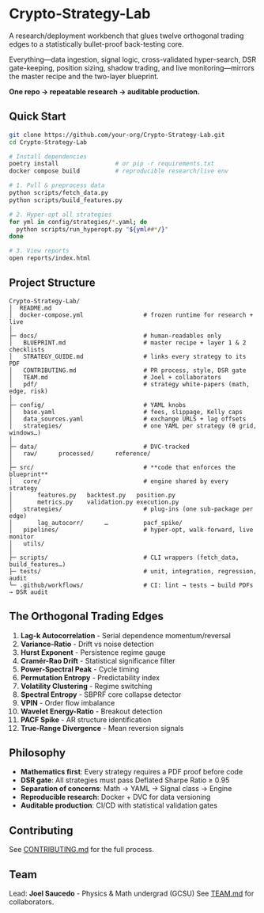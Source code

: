 # Crypto-Strategy-Lab

A research/deployment workbench that glues twelve orthogonal trading edges to a statistically bullet-proof back-testing core.

Everything—data ingestion, signal logic, cross-validated hyper-search, DSR gate-keeping, position sizing, shadow trading, and live monitoring—mirrors the master recipe and the two-layer blueprint.

**One repo → repeatable research → auditable production.**

## Quick Start

```bash
git clone https://github.com/your-org/Crypto-Strategy-Lab.git
cd Crypto-Strategy-Lab

# Install dependencies
poetry install                # or pip -r requirements.txt
docker compose build          # reproducible research/live env

# 1. Pull & preprocess data
python scripts/fetch_data.py
python scripts/build_features.py

# 2. Hyper-opt all strategies
for yml in config/strategies/*.yaml; do
  python scripts/run_hyperopt.py "${yml##*/}"
done

# 3. View reports
open reports/index.html
```

## Project Structure

```
Crypto-Strategy-Lab/
│  README.md
│  docker-compose.yml                 # frozen runtime for research + live
│
├─ docs/                              # human-readables only
│   BLUEPRINT.md                      # master recipe + layer 1 & 2 checklists
│   STRATEGY_GUIDE.md                 # links every strategy to its PDF
│   CONTRIBUTING.md                   # PR process, style, DSR gate
│   TEAM.md                           # Joel + collaborators
│   pdf/                              # strategy white-papers (math, edge, risk)
│
├─ config/                            # YAML knobs
│   base.yaml                         # fees, slippage, Kelly caps
│   data_sources.yaml                 # exchange URLS + lag offsets
│   strategies/                       # one YAML per strategy (θ grid, windows…)
│
├─ data/                              # DVC-tracked
│   raw/      processed/      reference/
│
├─ src/                               # **code that enforces the blueprint**
│   core/                             # engine shared by every strategy
│       features.py   backtest.py   position.py
│       metrics.py    validation.py execution.py
│   strategies/                       # plug-ins (one sub-package per edge)
│       lag_autocorr/      …          pacf_spike/
│   pipelines/                        # hyper-opt, walk-forward, live monitor
│   utils/
│
├─ scripts/                           # CLI wrappers (fetch_data, build_features…)
├─ tests/                             # unit, integration, regression, audit
└─ .github/workflows/                 # CI: lint → tests → build PDFs → DSR audit
```

## The Orthogonal Trading Edges

1. **Lag-k Autocorrelation** - Serial dependence momentum/reversal
2. **Variance-Ratio** - Drift vs noise detection
3. **Hurst Exponent** - Persistence regime gauge
4. **Cramér-Rao Drift** - Statistical significance filter
5. **Power-Spectral Peak** - Cycle timing
6. **Permutation Entropy** - Predictability index
7. **Volatility Clustering** - Regime switching
8. **Spectral Entropy** - SBPRF core collapse detector
9. **VPIN** - Order flow imbalance
10. **Wavelet Energy-Ratio** - Breakout detection
11. **PACF Spike** - AR structure identification
12. **True-Range Divergence** - Mean reversion signals

## Philosophy

- **Mathematics first**: Every strategy requires a PDF proof before code
- **DSR gate**: All strategies must pass Deflated Sharpe Ratio ≥ 0.95
- **Separation of concerns**: Math → YAML → Signal class → Engine
- **Reproducible research**: Docker + DVC for data versioning
- **Auditable production**: CI/CD with statistical validation gates

## Contributing

See [CONTRIBUTING.md](docs/CONTRIBUTING.md) for the full process.

## Team

Lead: **Joel Saucedo** - Physics & Math undergrad (GCSU)
See [TEAM.md](docs/TEAM.md) for collaborators.
